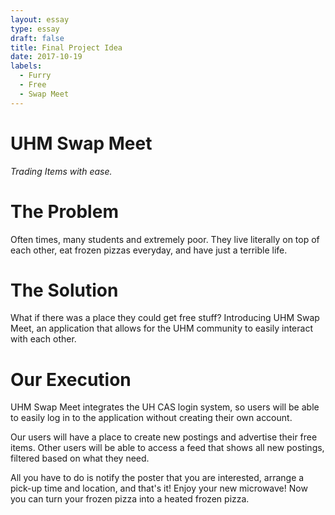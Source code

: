 ```yaml
---
layout: essay
type: essay
draft: false
title: Final Project Idea
date: 2017-10-19
labels:
  - Furry
  - Free
  - Swap Meet
---
```


# UHM Swap Meet
<i>Trading Items with ease.</i>

# The Problem
Often times, many students and extremely poor. They live literally on top of each other, eat frozen pizzas everyday, and have just a terrible life.

# The Solution
What if there was a place they could get free stuff? Introducing UHM Swap Meet, an application that allows for the UHM community to easily interact with each other.

# Our Execution
UHM Swap Meet integrates the UH CAS login system, so users will be able to easily log in to the application without creating their own account.

Our users will have a place to create new postings and advertise their free items. Other users will be able to access a feed that shows all new postings, filtered based on what they need.

All you have to do is notify the poster that you are interested, arrange a pick-up time and location, and that's it! Enjoy your new microwave! Now you can turn your frozen pizza into a heated frozen pizza.
